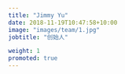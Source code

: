 ```yaml
---
title: "Jimmy Yu"
date: 2018-11-19T10:47:58+10:00
image: "images/team/1.jpg"
jobtitle: "创始人"

weight: 1
promoted: true
---
```

